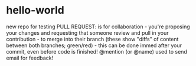 # hello-world
new repo for testing PULL REQUEST: is for collaboration - you're proposing your changes and requesting that someone review and pull in your contribution - to merge into their branch (these show "diffs" of content between both branches; green/red) - this can be done immed after your commit, even before code is finished! @mention (or @name) used to send email for feedback!
